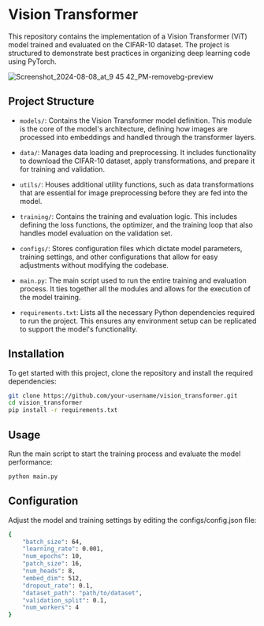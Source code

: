 # Vision Transformer

This repository contains the implementation of a Vision Transformer (ViT) model trained and evaluated on the CIFAR-10 dataset. The project is structured to demonstrate best practices in organizing deep learning code using PyTorch.


![Screenshot_2024-08-08_at_9 45 42_PM-removebg-preview](https://github.com/user-attachments/assets/c46a5d7b-8b45-4436-9e0a-03d0a093cdcc)

## Project Structure

- `models/`: Contains the Vision Transformer model definition. This module is the core of the model's architecture, defining how images are processed into embeddings and handled through the transformer layers.

- `data/`: Manages data loading and preprocessing. It includes functionality to download the CIFAR-10 dataset, apply transformations, and prepare it for training and validation.

- `utils/`: Houses additional utility functions, such as data transformations that are essential for image preprocessing before they are fed into the model.

- `training/`: Contains the training and evaluation logic. This includes defining the loss functions, the optimizer, and the training loop that also handles model evaluation on the validation set.

- `configs/`: Stores configuration files which dictate model parameters, training settings, and other configurations that allow for easy adjustments without modifying the codebase.

- `main.py`: The main script used to run the entire training and evaluation process. It ties together all the modules and allows for the execution of the model training.

- `requirements.txt`: Lists all the necessary Python dependencies required to run the project. This ensures any environment setup can be replicated to support the model's functionality.

## Installation

To get started with this project, clone the repository and install the required dependencies:

```bash
git clone https://github.com/your-username/vision_transformer.git
cd vision_transformer
pip install -r requirements.txt
```

## Usage

Run the main script to start the training process and evaluate the model performance:

```bash
python main.py
```
## Configuration

Adjust the model and training settings by editing the configs/config.json file:

```bash
{
    "batch_size": 64,
    "learning_rate": 0.001,
    "num_epochs": 10,
    "patch_size": 16,
    "num_heads": 8,
    "embed_dim": 512,
    "dropout_rate": 0.1,
    "dataset_path": "path/to/dataset",
    "validation_split": 0.1,
    "num_workers": 4
}
```
